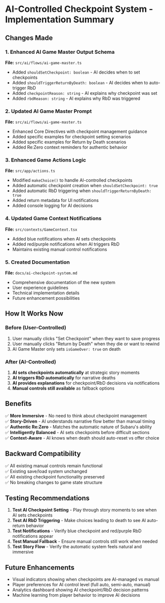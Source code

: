 # AI-Controlled Checkpoint System - Implementation Summary

## Changes Made

### 1. Enhanced AI Game Master Output Schema
**File:** `src/ai/flows/ai-game-master.ts`
- Added `shouldSetCheckpoint: boolean` - AI decides when to set checkpoints
- Added `shouldTriggerReturnByDeath: boolean` - AI decides when to auto-trigger RbD  
- Added `checkpointReason: string` - AI explains why checkpoint was set
- Added `rbdReason: string` - AI explains why RbD was triggered

### 2. Updated AI Game Master Prompt
**File:** `src/ai/flows/ai-game-master.ts`
- Enhanced Core Directives with checkpoint management guidance
- Added specific examples for checkpoint setting scenarios
- Added specific examples for Return by Death scenarios
- Added Re:Zero context reminders for authentic behavior

### 3. Enhanced Game Actions Logic
**File:** `src/app/actions.ts`
- Modified `makeChoice()` to handle AI-controlled checkpoints
- Added automatic checkpoint creation when `shouldSetCheckpoint: true`
- Added automatic RbD triggering when `shouldTriggerReturnByDeath: true`
- Added return metadata for UI notifications
- Added console logging for AI decisions

### 4. Updated Game Context Notifications
**File:** `src/contexts/GameContext.tsx`
- Added blue notifications when AI sets checkpoints
- Added red/purple notifications when AI triggers RbD
- Maintains existing manual control notifications

### 5. Created Documentation
**File:** `docs/ai-checkpoint-system.md`
- Comprehensive documentation of the new system
- User experience guidelines
- Technical implementation details
- Future enhancement possibilities

## How It Works Now

### Before (User-Controlled)
1. User manually clicks "Set Checkpoint" when they want to save progress
2. User manually clicks "Return by Death" when they die or want to rewind
3. AI Game Master only sets `isGameOver: true` on death

### After (AI-Controlled)
1. **AI sets checkpoints automatically** at strategic story moments
2. **AI triggers RbD automatically** for narrative deaths
3. **AI provides explanations** for checkpoint/RbD decisions via notifications
4. **Manual controls still available** as fallback options

## Benefits

✅ **More Immersive** - No need to think about checkpoint management  
✅ **Story-Driven** - AI understands narrative flow better than manual timing  
✅ **Authentic Re:Zero** - Matches the automatic nature of Subaru's ability  
✅ **Intelligently Balanced** - AI sets checkpoints before difficult sections  
✅ **Context-Aware** - AI knows when death should auto-reset vs offer choice  

## Backward Compatibility

✅ All existing manual controls remain functional  
✅ Existing save/load system unchanged  
✅ All existing checkpoint functionality preserved  
✅ No breaking changes to game state structure  

## Testing Recommendations

1. **Test AI Checkpoint Setting** - Play through story moments to see when AI sets checkpoints
2. **Test AI RbD Triggering** - Make choices leading to death to see AI auto-return behavior
3. **Test Notifications** - Verify blue checkpoint and red/purple RbD notifications appear
4. **Test Manual Fallback** - Ensure manual controls still work when needed
5. **Test Story Flow** - Verify the automatic system feels natural and immersive

## Future Enhancements

- Visual indicators showing when checkpoints are AI-managed vs manual
- Player preferences for AI control level (full auto, semi-auto, manual)
- Analytics dashboard showing AI checkpoint/RbD decision patterns
- Machine learning from player behavior to improve AI decisions